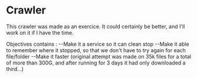 # Crawler

This crawler was made as an exercice. It could certainly be better, and I'll work on it if I have the time.

Objectives contains :
--Make it a service so it can clean stop
--Make it able to remember where it stopped, so that we don't have to try again for each file/folder 
--Make it faster (original attempt was made on 35k files for a total of more than 300G, and after running for 3 days it had only downloaded a third...)
